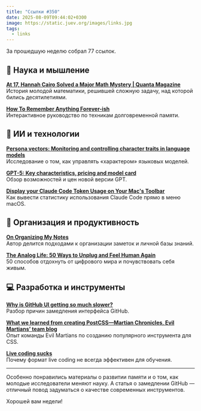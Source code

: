 ```yaml
---
title: "Ссылки #350"
date: 2025-08-09T09:44:02+0300
image: https://static.juev.org/images/links.jpg
tags:
  - links
---
```


За прошедшую неделю собрал 77 ссылок.

## 🧠 Наука и мышление

**[At 17, Hannah Cairo Solved a Major Math Mystery | Quanta Magazine](https://www.quantamagazine.org/at-17-hannah-cairo-solved-a-major-math-mystery-20250801/)**  
История молодой математики, решившей сложную задачу, над которой бились десятилетиями.

**[How To Remember Anything Forever-ish](https://ncase.me/remember/)**  
Интерактивное руководство по техникам долговременной памяти.

## 🤖 ИИ и технологии

**[Persona vectors: Monitoring and controlling character traits in language models](https://www.anthropic.com/research/persona-vectors)**  
Исследование о том, как управлять «характером» языковых моделей.

**[GPT-5: Key characteristics, pricing and model card](https://simonwillison.net/2025/Aug/7/gpt-5/)**  
Обзор возможностей и цен новой версии GPT.

**[Display your Claude Code Token Usage on Your Mac's Toolbar](https://preslav.me/2025/08/04/put-claude-code-token-usage-macos-toolbar/)**  
Как вывести статистику использования Claude Code прямо в меню macOS.

## 📝 Организация и продуктивность

**[On Organizing My Notes](https://takeonrules.com/2025/08/03/on-organizing-my-notes/)**  
Автор делится подходами к организации заметок и личной базы знаний.

**[The Analog Life: 50 Ways to Unplug and Feel Human Again](https://www.insidehook.com/mental-health/analog-life-50-ways-unplug-feel-human-again)**  
50 способов отдохнуть от цифрового мира и почувствовать себя живым.

## 💻 Разработка и инструменты

**[Why is GitHub UI getting so much slower?](https://yoyo-code.com/why-is-github-ui-getting-so-much-slower/)**  
Разбор причин замедления интерфейса GitHub.

**[What we learned from creating PostCSS—Martian Chronicles, Evil Martians’ team blog](https://evilmartians.com/chronicles/what-we-learned-from-creating-postcss)**  
Опыт команды Evil Martians по созданию популярного инструмента для CSS.

**[Live coding sucks](https://hadid.dev/posts/living-coding/)**  
Почему формат live coding не всегда эффективен для обучения.

---

Особенно понравились материалы о развитии памяти и о том, как молодые исследователи меняют науку. А статья о замедлении GitHub — отличный повод задуматься о качестве современных инструментов.

Хорошей вам недели!
